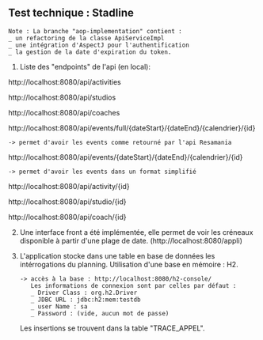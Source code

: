 Test technique : Stadline 
-----------------------------

    Note : La branche "aop-implementation" contient : 
    _ un refactoring de la classe ApiServiceImpl
    _ une intégration d'AspectJ pour l'authentification 
    _ la gestion de la date d'expiration du token. 

1. Liste des "endpoints" de l'api (en local):

http://localhost:8080/api/activities

http://localhost:8080/api/studios

http://localhost:8080/api/coaches

http://localhost:8080/api/events/full/{dateStart}/{dateEnd}/{calendrier}/{id} 
    
    -> permet d'avoir les events comme retourné par l'api Resamania

http://localhost:8080/api/events/{dateStart}/{dateEnd}/{calendrier}/{id}
    
    -> permet d'avoir les events dans un format simplifié

http://localhost:8080/api/activity/{id}

http://localhost:8080/api/studio/{id}

http://localhost:8080/api/coach/{id}


2. Une interface front a été implémentée, elle permet de voir les créneaux disponible à partir d'une plage de date.
   (http://localhost:8080/appli)

3. L'application stocke dans une table en base de données les intérrogations du planning. Utilisation d'une base en mémoire : H2. 
   
   
       -> accès à la base : http://localhost:8080/h2-console/
          Les informations de connexion sont par celles par défaut :
          _ Driver Class : org.h2.Driver
          _ JDBC URL : jdbc:h2:mem:testdb
          _ user Name : sa
          _ Password : (vide, aucun mot de passe)
      
      Les insertions se trouvent dans la table "TRACE_APPEL".
